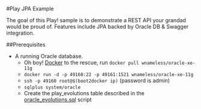 #Play JPA Example

The goal of this Play! sample is to demonstrate a REST API your grandad would be proud of. Features include JPA backed by
Oracle DB & Swagger integration.

##Prerequisites

* A running Oracle database. 
  + Oh boy! [Docker](https://www.docker.com) to the rescue, run `docker pull wnameless/oracle-xe-11g`
  + `docker run -d -p 49160:22 -p 49161:1521 wnameless/oracle-xe-11g`
  + `ssh -p 49160 root@$(boot2docker ip)` (password is admin)
  + `sqlplus system/oracle`
  + Create the play_evolutions table described in the [oracle_evolutions.sql](conf/evolutions/oracle_evolutions.sql) script
